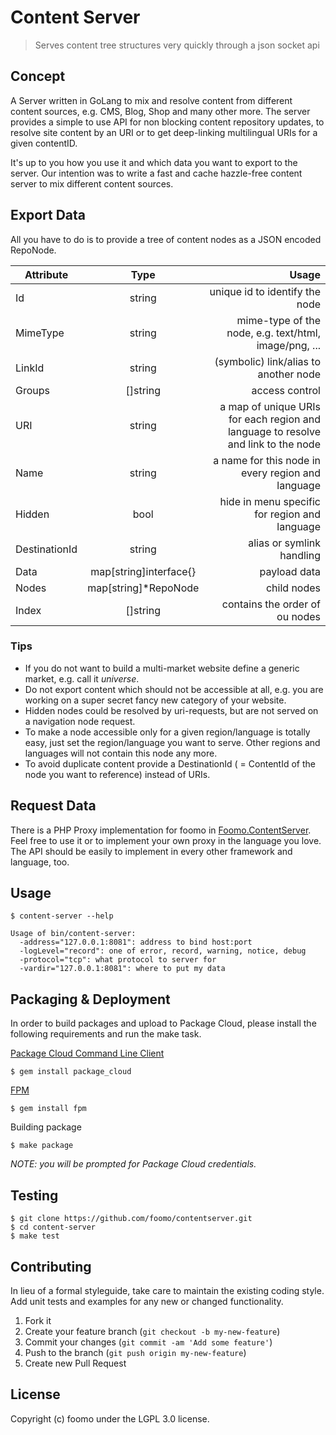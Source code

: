 # Content Server

> Serves content tree structures very quickly through a json socket api

## Concept

A Server written in GoLang to mix and resolve content from different content sources, e.g. CMS, Blog, Shop and many other more. The server provides a simple to use API for non blocking content repository updates, to resolve site content by an URI or to get deep-linking multilingual URIs for a given contentID.

It's up to you how you use it and which data you want to export to the server. Our intention was to write a fast and cache hazzle-free content server to mix different content sources.

## Export Data

All you have to do is to provide a tree of content nodes as a JSON encoded RepoNode.


| Attribute     | Type                   | Usage |
| ------------- |:----------------------:| -----:|
| Id            | string                 | unique id to identify the node |
| MimeType      | string                 | mime-type of the node, e.g. text/html, image/png, ... |
| LinkId        | string                 | (symbolic) link/alias to another node |
| Groups        | []string               | access control |
| URI           | string                 | a map of unique URIs for each region and language to resolve and link to the node |
| Name          | string                 | a name for this node in every region and language |
| Hidden        | bool                   | hide in menu specific for region and language |
| DestinationId | string                 | alias or symlink handling |
| Data          | map[string]interface{} | payload data |
| Nodes         | map[string]*RepoNode   | child nodes |
| Index         | []string               | contains the order of ou nodes|


### Tips

* If you do not want to build a multi-market website define a generic market, e.g. call it _universe_.
* Do not export content which should not be accessible at all, e.g. you are working on a super secret fancy new category of your website.
* Hidden nodes could be resolved by uri-requests, but are not served on a navigation node request.
* To make a node accessible only for a given region/language is totally easy, just set the region/language you want to serve. Other regions and languages will not contain this node any more.
* To avoid duplicate content provide a DestinationId ( = ContentId of the node you want to reference) instead of URIs.

## Request Data

There is a PHP Proxy implementation for foomo in [Foomo.ContentServer](https://github.com/foomo/Foomo.ContentServer). Feel free to use it or to implement your own proxy in the language you love. The API should be easily to implement in every other framework and language, too.

## Usage

```
$ content-server --help

Usage of bin/content-server:
  -address="127.0.0.1:8081": address to bind host:port
  -logLevel="record": one of error, record, warning, notice, debug
  -protocol="tcp": what protocol to server for
  -vardir="127.0.0.1:8081": where to put my data
```

## Packaging & Deployment

In order to build packages and upload to Package Cloud, please install the following requirements and run the make task.

[Package Cloud Command Line Client](https://packagecloud.io/docs#cli_install)

```
$ gem install package_cloud 
```

[FPM](https://github.com/jordansissel/fpm)

```
$ gem install fpm
```

Building package

```
$ make package
```

*NOTE: you will be prompted for Package Cloud credentials.*

## Testing

```
$ git clone https://github.com/foomo/contentserver.git
$ cd content-server
$ make test
```

## Contributing
In lieu of a formal styleguide, take care to maintain the existing coding style. Add unit tests and examples for any new or changed functionality.

1. Fork it
2. Create your feature branch (`git checkout -b my-new-feature`)
3. Commit your changes (`git commit -am 'Add some feature'`)
4. Push to the branch (`git push origin my-new-feature`)
5. Create new Pull Request

## License
Copyright (c) foomo under the LGPL 3.0 license.